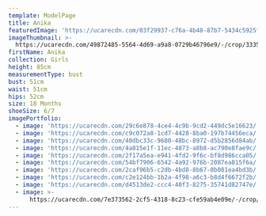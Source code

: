 ```yaml
---
template: ModelPage
title: Anika
featuredImage: 'https://ucarecdn.com/03f29937-c76a-4b48-87b7-5434c5925fd6/'
imageThumbnail: >-
  https://ucarecdn.com/49872485-5564-4d69-a9a8-0729b46796e9/-/crop/3335x3648/1001,0/-/preview/
firstName: Anika
collection: Girls
height: 85cm
measurementType: bust
bust: 51cm
waist: 51cm
hips: 52cm
size: 18 Months
shoeSize: 6/7
imagePortfolio:
  - image: 'https://ucarecdn.com/29c6e878-4ce4-4c9b-9cd2-449dc5e16623/'
  - image: 'https://ucarecdn.com/c9c072a8-1cd7-4428-8ba0-197b74456eca/'
  - image: 'https://ucarecdn.com/40dbc33c-9680-48bc-8972-d5b2856d84ab/'
  - image: 'https://ucarecdn.com/4a815e1f-11ec-4873-a8b8-ac790e8fae9c/'
  - image: 'https://ucarecdn.com/2f17a5ea-e941-4fd2-9f6c-bf8d986cca05/'
  - image: 'https://ucarecdn.com/54bf7906-6542-4a92-976b-2087ea815f6a/'
  - image: 'https://ucarecdn.com/2caf96b5-c2db-4bd8-8b67-0b081ea4bd3b/'
  - image: 'https://ucarecdn.com/c2e124bb-1b2a-4f98-a6c3-b8d4f6672f2b/'
  - image: 'https://ucarecdn.com/d4513de2-ccc4-40f3-8275-35741d82747e/'
  - image: >-
      https://ucarecdn.com/7e373562-2cf5-4318-8c23-cfe59ab4e09e/-/crop/8375x5488/0,95/-/preview/
---
```


